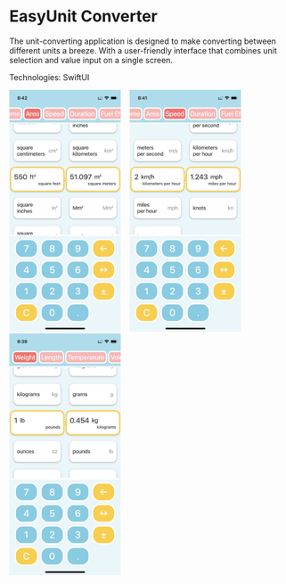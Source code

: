 # EasyUnit Converter

The unit-converting application is designed to make converting between different units a breeze. With a user-friendly interface that combines unit selection and value input on a single screen.

Technologies: SwiftUI

<img src="Screenshots/1.PNG" alt="screenshot1" width="200"/>&nbsp;&nbsp;&nbsp;&nbsp;<img src="Screenshots/2.PNG" alt="screenshot2" width="200"/>&nbsp;&nbsp;&nbsp;&nbsp;<img src="Screenshots/3.PNG" alt="screenshot3" width="200"/>
